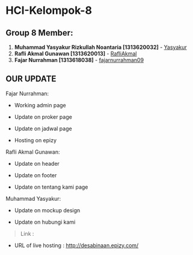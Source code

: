 # HCI-Kelompok-8
## Group 8 Member:
1. **Muhammad Yasyakur Rizkullah Noantaria [1313620032]** - [Yasyakur](https://github.com/Yasyakur)
2. **Rafli Akmal Gunawan [1313620013]** - [RafliAkmal](https://github.com/RafliAkmal)
3. **Fajar Nurrahman [1313618038]** - [fajarnurrahman09](https://github.com/fajarnurrahman09)

## OUR UPDATE
Fajar Nurrahman:
- Working admin page

- Update on proker page

- Update on jadwal page

- Hosting on epizy 


Rafli Akmal Gunawan:
- Update on header

- Update on footer

- Update on tentang kami page

Muhammad Yasyakur:
- Update on mockup design

- Update on hubungi kami

> Link : 
- URL of live hosting : http://desabinaan.epizy.com/




